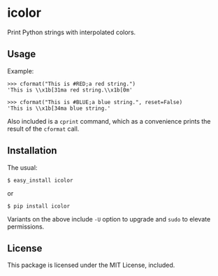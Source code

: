 icolor
======

Print Python strings with interpolated colors.


Usage
-----

Example:

    >>> cformat("This is #RED;a red string.")
    'This is \\x1b[31ma red string.\\x1b[0m'

    >>> cformat("This is #BLUE;a blue string.", reset=False)
    'This is \\x1b[34ma blue string.'

Also included is a `cprint` command, which as a convenience prints the
result of the `cformat` call.

Installation
------------

The usual:

    $ easy_install icolor

or 

    $ pip install icolor

Variants on the above include `-U` option to upgrade and `sudo` to elevate
permissions.


License
-------

This package is licensed under the MIT License, included.

